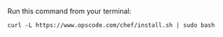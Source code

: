 Run this command from your terminal:

```
curl -L https://www.opscode.com/chef/install.sh | sudo bash
```
